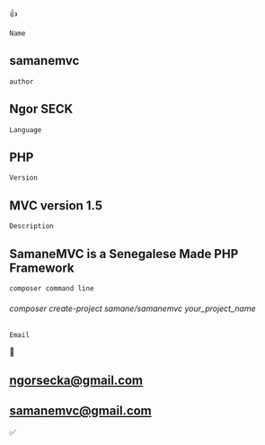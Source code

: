 :thumbsup:
```
Name
```
## samanemvc
```
author
```
## Ngor SECK
```
Language
```
## PHP 
```
Version
```
## MVC version 1.5
```
Description
```
## SamaneMVC is a Senegalese Made PHP Framework

```
composer command line
```
###### composer create-project samane/samanemvc your_project_name

```
Email
```
:email:
## ngorsecka@gmail.com
## samanemvc@gmail.com

:white_check_mark:
